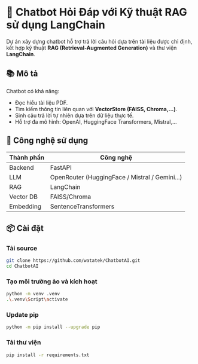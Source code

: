 # 🤖 Chatbot Hỏi Đáp với Kỹ thuật RAG sử dụng LangChain

Dự án xây dựng chatbot hỗ trợ trả lời câu hỏi dựa trên tài liệu được chỉ định, kết hợp kỹ thuật **RAG (Retrieval-Augmented Generation)** và thư viện **LangChain**.

## 📚 Mô tả

Chatbot có khả năng:

- Đọc hiểu tài liệu PDF.
- Tìm kiếm thông tin liên quan với **VectorStore (FAISS, Chroma,...)**.
- Sinh câu trả lời tự nhiên dựa trên dữ liệu thực tế.
- Hỗ trợ đa mô hình: OpenAI, HuggingFace Transformers, Mistral,...

## 🧰 Công nghệ sử dụng

| Thành phần | Công nghệ                                      |
| ---------- | ---------------------------------------------- |
| Backend    | FastAPI                                        |
| LLM        | OpenRouter (HuggingFace / Mistral / Gemini...) |
| RAG        | LangChain                                      |
| Vector DB  | FAISS/Chroma                                |
| Embedding  | SentenceTransformers                           |


## 📦 Cài đặt

### Tải source

```bash
git clone https://github.com/watatek/ChatbotAI.git
cd ChatbotAI
```

### Tạo môi trường ảo và kích hoạt

```bash
python -m venv .venv
.\.venv\Script\activate
```

### Update pip

```bash
python -m pip install --upgrade pip
```

### Tải thư viện

```bash
pip install -r requirements.txt
```
